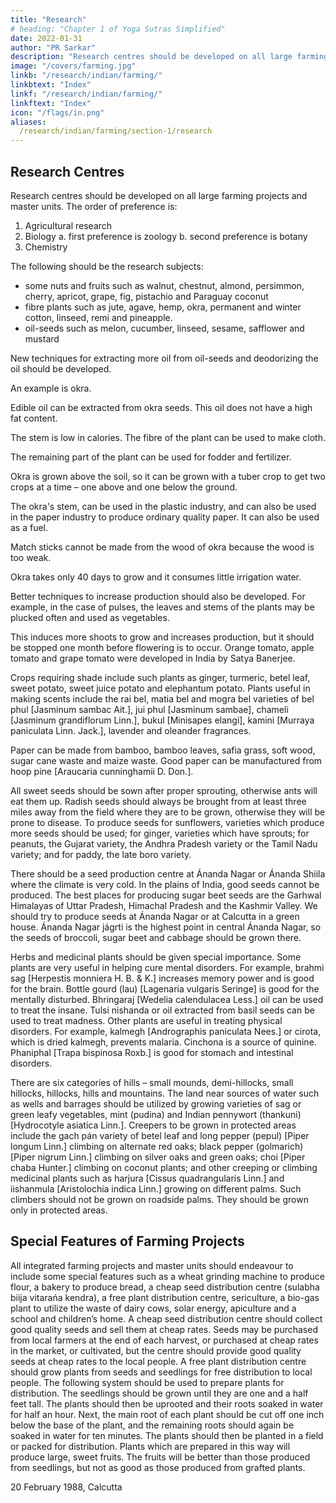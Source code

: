 ```yaml
---
title: "Research"
# heading: "Chapter 1 of Yoga Sutras Simplified"
date: 2022-01-31
author: "PR Sarkar"
description: "Research centres should be developed on all large farming projects and master units"
image: "/covers/farming.jpg"
linkb: "/research/indian/farming/"
linkbtext: "Index"
linkf: "/research/indian/farming/"
linkftext: "Index"
icon: "/flags/in.png"
aliases:
  /research/indian/farming/section-1/research
---
```


## Research Centres

Research centres should be developed on all large farming projects and master units. The order of preference is:

<!-- Although all types of research should be encouraged, first preference should be given to --> 

1. Agricultural research
2. Biology
  a. first preference is zoology
  b. second preference is botany
3. Chemistry

<!-- Agricultural research should be done on a wide range of subjects including seeds, fruits, flowers, silk, herbs, medicinal plants, summer vegetables, winter vegetables, all-season vegetables, spices, pulses and paddy.  -->

The following should be the research subjects:
- some nuts and fruits such as walnut, chestnut, almond, persimmon, cherry, apricot, grape, fig, pistachio and Paraguay coconut
- fibre plants such as jute, agave, hemp, okra, permanent and winter cotton, linseed, remi and pineapple. 
- oil-seeds such as melon, cucumber, linseed, sesame, safflower and mustard

New techniques for extracting more oil from oil-seeds and deodorizing the oil should be developed.

An example is okra. 

Edible oil can be extracted from okra seeds. This oil does not have a high fat content. 

The stem is low in calories. The fibre of the plant can be used to make cloth. 

The remaining part of the plant can be used for fodder and fertilizer. 

Okra is grown above the soil, so it can be grown with a tuber crop to get two crops at a time – one above and one below the ground. 

The okra's stem, can be used in the plastic industry, and can also be used in the paper industry to produce ordinary quality paper. It can also be used as a fuel. 

Match sticks cannot be made from the wood of okra because the wood is too weak. 

Okra takes only 40 days to grow and it consumes little irrigation water.


Better techniques to increase production should also be developed. For example, in the case of pulses, the leaves and stems of the plants may be plucked often and used as vegetables. 

This induces more shoots to grow and increases production, but it should be stopped one month before flowering is to occur. Orange tomato, apple tomato and grape tomato were developed in India by Satya Banerjee.

Crops requiring shade include such plants as ginger, turmeric, betel leaf, sweet potato, sweet juice potato and elephantum potato. Plants useful in making scents include the rai bel, matia bel and mogra bel varieties of bel phul [Jasminum sambac Ait.], jui phul [Jasminum sambae], chameli [Jasminum grandiflorum Linn.], bukul [Minisapes elangi], kamini [Murraya paniculata Linn. Jack.], lavender and oleander fragrances.

Paper can be made from bamboo, bamboo leaves, safia grass, soft wood, sugar cane waste and maize waste. Good paper can be manufactured from hoop pine [Araucaria cunninghamii D. Don.].

All sweet seeds should be sown after proper sprouting, otherwise ants will eat them up. Radish seeds should always be brought from at least three miles away from the field where they are to be grown, otherwise they will be prone to disease. To produce seeds for sunflowers, varieties which produce more seeds should be used; for ginger, varieties which have sprouts; for peanuts, the Gujarat variety, the Andhra Pradesh variety or the Tamil Nadu variety; and for paddy, the late boro variety.

There should be a seed production centre at Ánanda Nagar or Ánanda Shiila where the climate is very cold. In the plains of India, good seeds cannot be produced. The best places for producing sugar beet seeds are the Garhwal Himalayas of Uttar Pradesh, Himachal Pradesh and the Kashmir Valley. We should try to produce seeds at Ánanda Nagar or at Calcutta in a green house. Ánanda Nagar jágrti is the highest point in central Ánanda Nagar, so the seeds of broccoli, sugar beet and cabbage should be grown there.

Herbs and medicinal plants should be given special importance. Some plants are very useful in helping cure mental disorders. For example, brahmi sag [Herpestis monniera H. B. & K.] increases memory power and is good for the brain. Bottle gourd (lau) [Lagenaria vulgaris Seringe] is good for the mentally disturbed. Bhringaraj [Wedelia calendulacea Less.] oil can be used to treat the insane. Tulsi nishanda or oil extracted from basil seeds can be used to treat madness. Other plants are useful in treating physical disorders. For example, kalmegh [Andrographis paniculata Nees.] or cirota, which is dried kalmegh, prevents malaria. Cinchona is a source of quinine. Phaniphal [Trapa bispinosa Roxb.] is good for stomach and intestinal disorders.

There are six categories of hills – small mounds, demi-hillocks, small hillocks, hillocks, hills and mountains. The land near sources of water such as wells and barrages should be utilized by growing varieties of sag or green leafy vegetables, mint (pudina) and Indian pennywort (thankuni) [Hydrocotyle asiatica Linn.].
Creepers to be grown in protected areas include the gach pán variety of betel leaf and long pepper (pepul) [Piper longum Linn.] climbing on alternate red oaks; black pepper (golmarich) [Piper nigrum Linn.] climbing on silver oaks and green oaks; choi [Piper chaba Hunter.] climbing on coconut plants; and other creeping or climbing medicinal plants such as harjura [Cissus quadrangularis Linn.] and iishanmula [Aristolochia indica Linn.] growing on different palms. Such climbers should not be grown on roadside palms. They should be grown only in protected areas.



## Special Features of Farming Projects

All integrated farming projects and master units should endeavour to include some special features such as a wheat grinding machine to produce flour, a bakery to produce bread, a cheap seed distribution centre (sulabha biija vitarańa kendra), a free plant distribution centre, sericulture, a bio-gas plant to utilize the waste of dairy cows, solar energy, apiculture and a school and children’s home.
A cheap seed distribution centre should collect good quality seeds and sell them at cheap rates. Seeds may be purchased from local farmers at the end of each harvest, or purchased at cheap rates in the market, or cultivated, but the centre should provide good quality seeds at cheap rates to the local people.
A free plant distribution centre should grow plants from seeds and seedlings for free distribution to local people. The following system should be used to prepare plants for distribution. The seedlings should be grown until they are one and a half feet tall. The plants should then be uprooted and their roots soaked in water for half an hour. Next, the main root of each plant should be cut off one inch below the base of the plant, and the remaining roots should again be soaked in water for ten minutes. The plants should then be planted in a field or packed for distribution. Plants which are prepared in this way will produce large, sweet fruits. The fruits will be better than those produced from seedlings, but not as good as those produced from grafted plants.

20 February 1988, Calcutta


<!-- (1) Master units are model rural multi-purpose development centres. The primary requisites of an ideal master unit correspond to the provision of the minimum requirements of food, clothing, housing, education and medical treatment in PROUT. They will expand all possible services, particularly in the fields of education, culture, economics and spiritual upliftment. –Eds. -->
